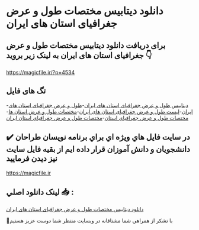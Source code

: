 # دانلود دیتابیس مختصات طول و عرض جغرافیای استان های ایران

## برای دریافت دانلود دیتابیس مختصات طول و عرض جغرافیای استان های ایران به لینک زیر بروید 👇

https://magicfile.ir/?p=4534

## تگ های فایل

-[دیتابیس طول و عرض جغرافیای استان های ایران](https://magicfile.ir/product/%d8%af%db%8c%d8%aa%d8%a7%d8%a8%db%8c%d8%b3-%d9%85%d8%ae%d8%aa%d8%b5%d8%a7%d8%aa-%d8%b7%d9%88%d9%84-%d9%88-%d8%b9%d8%b1%d8%b6-%d8%ac%d8%ba%d8%b1%d8%a7%d9%81%db%8c%d8%a7%db%8c-%d8%a7%d8%b3%d8%aa%d8%a7%d9%86-%d9%87%d8%a7%db%8c-%d8%a7%db%8c%d8%b1%d8%a7%d9%86/)-[طول و عرض جغرافیای استان های ایران](https://magicfile.ir/product/%d8%af%db%8c%d8%aa%d8%a7%d8%a8%db%8c%d8%b3-%d9%85%d8%ae%d8%aa%d8%b5%d8%a7%d8%aa-%d8%b7%d9%88%d9%84-%d9%88-%d8%b9%d8%b1%d8%b6-%d8%ac%d8%ba%d8%b1%d8%a7%d9%81%db%8c%d8%a7%db%8c-%d8%a7%d8%b3%d8%aa%d8%a7%d9%86-%d9%87%d8%a7%db%8c-%d8%a7%db%8c%d8%b1%d8%a7%d9%86/)-[لیست طول و عرض جغرافیای استان های ایران](https://magicfile.ir/product/%d8%af%db%8c%d8%aa%d8%a7%d8%a8%db%8c%d8%b3-%d9%85%d8%ae%d8%aa%d8%b5%d8%a7%d8%aa-%d8%b7%d9%88%d9%84-%d9%88-%d8%b9%d8%b1%d8%b6-%d8%ac%d8%ba%d8%b1%d8%a7%d9%81%db%8c%d8%a7%db%8c-%d8%a7%d8%b3%d8%aa%d8%a7%d9%86-%d9%87%d8%a7%db%8c-%d8%a7%db%8c%d8%b1%d8%a7%d9%86/)-[مختصات طول و عرض استان ها](https://magicfile.ir/product/%d8%af%db%8c%d8%aa%d8%a7%d8%a8%db%8c%d8%b3-%d9%85%d8%ae%d8%aa%d8%b5%d8%a7%d8%aa-%d8%b7%d9%88%d9%84-%d9%88-%d8%b9%d8%b1%d8%b6-%d8%ac%d8%ba%d8%b1%d8%a7%d9%81%db%8c%d8%a7%db%8c-%d8%a7%d8%b3%d8%aa%d8%a7%d9%86-%d9%87%d8%a7%db%8c-%d8%a7%db%8c%d8%b1%d8%a7%d9%86/)-[مختصات طول و عرض جغرافیای استان](https://magicfile.ir/product/%d8%af%db%8c%d8%aa%d8%a7%d8%a8%db%8c%d8%b3-%d9%85%d8%ae%d8%aa%d8%b5%d8%a7%d8%aa-%d8%b7%d9%88%d9%84-%d9%88-%d8%b9%d8%b1%d8%b6-%d8%ac%d8%ba%d8%b1%d8%a7%d9%81%db%8c%d8%a7%db%8c-%d8%a7%d8%b3%d8%aa%d8%a7%d9%86-%d9%87%d8%a7%db%8c-%d8%a7%db%8c%d8%b1%d8%a7%d9%86/)-[مختصات طول و عرض جغرافیای استان ایران](https://magicfile.ir/product/%d8%af%db%8c%d8%aa%d8%a7%d8%a8%db%8c%d8%b3-%d9%85%d8%ae%d8%aa%d8%b5%d8%a7%d8%aa-%d8%b7%d9%88%d9%84-%d9%88-%d8%b9%d8%b1%d8%b6-%d8%ac%d8%ba%d8%b1%d8%a7%d9%81%db%8c%d8%a7%db%8c-%d8%a7%d8%b3%d8%aa%d8%a7%d9%86-%d9%87%d8%a7%db%8c-%d8%a7%db%8c%d8%b1%d8%a7%d9%86/)

## ✔️ در سايت فايل هاي ويژه اي براي برنامه نويسان طراحان دانشجويان و دانش آموزان قرار داده ايم از بقيه فايل سايت نيز ديدن فرماييد

https://magicfile.ir


## لينک دانلود اصلي 📥 :

[دانلود دیتابیس مختصات طول و عرض جغرافیای استان های ایران](https://magicfile.ir/product/%d8%af%db%8c%d8%aa%d8%a7%d8%a8%db%8c%d8%b3-%d9%85%d8%ae%d8%aa%d8%b5%d8%a7%d8%aa-%d8%b7%d9%88%d9%84-%d9%88-%d8%b9%d8%b1%d8%b6-%d8%ac%d8%ba%d8%b1%d8%a7%d9%81%db%8c%d8%a7%db%8c-%d8%a7%d8%b3%d8%aa%d8%a7%d9%86-%d9%87%d8%a7%db%8c-%d8%a7%db%8c%d8%b1%d8%a7%d9%86/) 


🙏با تشکر از همراهي شما مشتاقانه در وبسایت منتظر شما دوست عزیز هستیم

